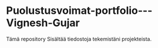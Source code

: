 # Puolustusvoimat-portfolio---Vignesh-Gujar
Tämä repository Sisältää tiedostoja tekemistäni projekteista.
